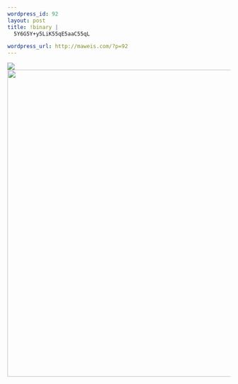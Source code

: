 ```yaml
--- 
wordpress_id: 92
layout: post
title: !binary |
  5Y6G5Y+y5LiK55qE5aaC55qL

wordpress_url: http://maweis.com/?p=92
---
```

<img src="http://maweis.com/m/suwan.jpg" />

<img src="http://maweis.com/m/28RG.jpg" height="693" width="884" />
